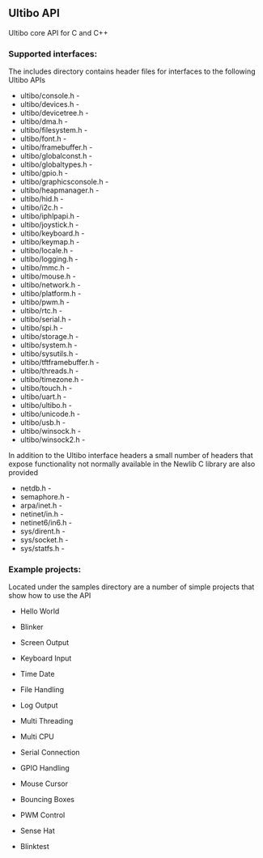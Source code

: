 ## Ultibo API

Ultibo core API for C and C++

### Supported interfaces:

The includes directory contains header files for interfaces to the following Ultibo APIs

* ultibo/console.h - 
* ultibo/devices.h - 
* ultibo/devicetree.h - 
* ultibo/dma.h - 
* ultibo/filesystem.h - 
* ultibo/font.h - 
* ultibo/framebuffer.h - 
* ultibo/globalconst.h - 
* ultibo/globaltypes.h - 
* ultibo/gpio.h - 
* ultibo/graphicsconsole.h - 
* ultibo/heapmanager.h - 
* ultibo/hid.h - 
* ultibo/i2c.h - 
* ultibo/iphlpapi.h - 
* ultibo/joystick.h - 
* ultibo/keyboard.h - 
* ultibo/keymap.h - 
* ultibo/locale.h - 
* ultibo/logging.h - 
* ultibo/mmc.h - 
* ultibo/mouse.h - 
* ultibo/network.h - 
* ultibo/platform.h - 
* ultibo/pwm.h - 
* ultibo/rtc.h - 
* ultibo/serial.h - 
* ultibo/spi.h - 
* ultibo/storage.h - 
* ultibo/system.h - 
* ultibo/sysutils.h - 
* ultibo/tftframebuffer.h - 
* ultibo/threads.h - 
* ultibo/timezone.h - 
* ultibo/touch.h - 
* ultibo/uart.h - 
* ultibo/ultibo.h - 
* ultibo/unicode.h - 
* ultibo/usb.h - 
* ultibo/winsock.h - 
* ultibo/winsock2.h - 

In addition to the Ultibo interface headers a small number of headers that expose functionality not normally available in the Newlib C library are also provided

* netdb.h - 
* semaphore.h -
* arpa/inet.h - 
* netinet/in.h - 
* netinet6/in6.h - 
* sys/dirent.h - 
* sys/socket.h - 
* sys/statfs.h - 

### Example projects:

Located under the samples directory are a number of simple projects that show how to use the API

* Hello World
* Blinker
* Screen Output
* Keyboard Input
* Time Date
* File Handling
* Log Output
* Multi Threading
* Multi CPU
* Serial Connection
* GPIO Handling
* Mouse Cursor
* Bouncing Boxes
* PWM Control
* Sense Hat

* Blinktest

